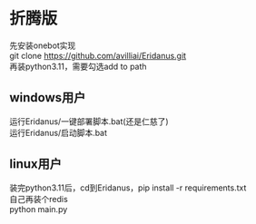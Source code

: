 # 折腾版
先安装onebot实现  
git clone https://github.com/avilliai/Eridanus.git  
再装python3.11，需要勾选add to path  
## windows用户
运行Eridanus/一键部署脚本.bat(还是仁慈了)  
运行Eridanus/启动脚本.bat  
## linux用户
装完python3.11后，cd到Eridanus，pip install -r requirements.txt  
自己再装个redis  
python main.py  